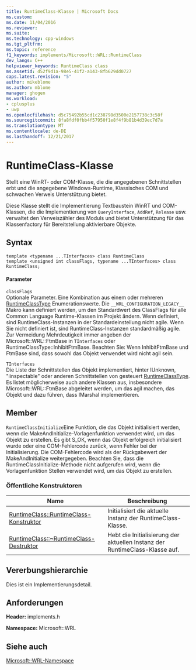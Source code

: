 ```yaml
---
title: RuntimeClass-Klasse | Microsoft Docs
ms.custom: 
ms.date: 11/04/2016
ms.reviewer: 
ms.suite: 
ms.technology: cpp-windows
ms.tgt_pltfrm: 
ms.topic: reference
f1_keywords: implements/Microsoft::WRL::RuntimeClass
dev_langs: C++
helpviewer_keywords: RuntimeClass class
ms.assetid: d52f9d1a-98e5-41f2-a143-8fb629dd0727
caps.latest.revision: "5"
author: mikeblome
ms.author: mblome
manager: ghogen
ms.workload:
- cplusplus
- uwp
ms.openlocfilehash: d5c75492b55cd1c238798d3500e2157738c3c58f
ms.sourcegitcommit: 8fa8fdf0fbb4f57950f1e8f4f9b81b4d39ec7d7a
ms.translationtype: MT
ms.contentlocale: de-DE
ms.lasthandoff: 12/21/2017
---
```

# <a name="runtimeclass-class"></a>RuntimeClass-Klasse
Stellt eine WinRT- oder COM-Klasse, die die angegebenen Schnittstellen erbt und die angegebene Windows-Runtime, Klassisches COM und schwachen Verweis Unterstützung bietet.  
  
Diese Klasse stellt die Implementierung Textbaustein WinRT und COM-Klassen, die die Implementierung von `QueryInterface`, `AddRef`, `Release` usw. verwaltet den Verweiszähler des Moduls und bietet Unterstützung für das Klassenfactory für Bereitstellung aktivierbare Objekte.
  
## <a name="syntax"></a>Syntax  
  
```
template <typename ...TInterfaces> class RuntimeClass
template <unsigned int classFlags, typename ...TInterfaces> class RuntimeClass;
```
  
#### <a name="parameters"></a>Parameter  
 `classFlags`  
Optionale Parameter. Eine Kombination aus einem oder mehreren [RuntimeClassType](../windows/runtimeclasstype-enumeration.md) Enumerationswerte. Die `__WRL_CONFIGURATION_LEGACY__` Makro kann definiert werden, um den Standardwert des ClassFlags für alle Common Language Runtime-Klassen im Projekt ändern. Wenn definiert, sind RuntimeClass-Instanzen in der Standardeinstellung nicht agile. Wenn Sie nicht definiert ist, sind RuntimeClass-Instanzen standardmäßig agile. Zur Vermeidung Mehrdeutigkeit immer angeben der Microsoft::WRL::FtmBase in `TInterfaces` oder RuntimeClassType::InhibitFtmBase. Beachten Sie: Wenn InhibitFtmBase und FtmBase sind, dass sowohl das Objekt verwendet wird nicht agil sein.
 
 `TInterfaces`  
Die Liste der Schnittstellen das Objekt implementiert, hinter IUnknown, "iinspectable" oder anderen Schnittstellen von gesteuert [RuntimeClassType](../windows/runtimeclasstype-enumeration.md). Es listet möglicherweise auch andere Klassen aus, insbesondere Microsoft::WRL::FtmBase abgeleitet werden, um das agil machen, das Objekt und dazu führen, dass IMarshal implementieren.
  
## <a name="members"></a>Member  
`RuntimeClassInitialize`Eine Funktion, die das Objekt initialisiert werden, wenn die MakeAndInitialize-Vorlagenfunktion verwendet wird, um das Objekt zu erstellen. Es gibt S_OK, wenn das Objekt erfolgreich initialisiert wurde oder eine COM-Fehlercode zurück, wenn Fehler bei der Initialisierung. Die COM-Fehlercode wird als der Rückgabewert der MakeAndInitialize weitergegeben. Beachten Sie, dass die RuntimeClassInitialize-Methode nicht aufgerufen wird, wenn die Vorlagenfunktion Stellen verwendet wird, um das Objekt zu erstellen.

### <a name="public-constructors"></a>Öffentliche Konstruktoren  
  
|Name|Beschreibung|  
|----------|-----------------|  
|[RuntimeClass::RuntimeClass-Konstruktor](../windows/runtimeclass-runtimeclass-constructor.md)|Initialisiert die aktuelle Instanz der RuntimeClass-Klasse.|  
|[RuntimeClass::~RuntimeClass-Destruktor](../windows/runtimeclass-tilde-runtimeclass-destructor.md)|Hebt die Initialisierung der aktuellen Instanz der RuntimeClass-Klasse auf.|  
  
## <a name="inheritance-hierarchy"></a>Vererbungshierarchie  
Dies ist ein Implementierungsdetail.
  
## <a name="requirements"></a>Anforderungen  
**Header:** implements.h  
  
**Namespace:** Microsoft::WRL  
  
## <a name="see-also"></a>Siehe auch  
[Microsoft::WRL-Namespace](../windows/microsoft-wrl-namespace.md)
